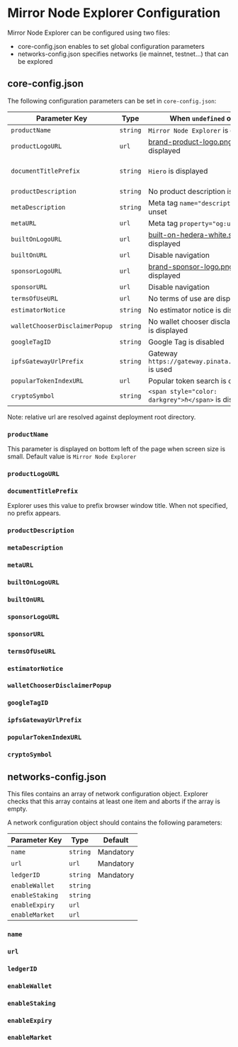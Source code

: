 # Mirror Node Explorer Configuration

Mirror Node Explorer can be configured using two files:
- core-config.json enables to set global configuration parameters
- networks-config.json specifies networks (ie mainnet, testnet…) that can be explored

## core-config.json

The following configuration parameters can be set in `core-config.json`:

| Parameter Key                  | Type     | When `undefined` or `null`                                                        | Comment                    |
|--------------------------------|----------|-----------------------------------------------------------------------------------|----------------------------|
| `productName`                  | `string` | `Mirror Node Explorer` is displayed                                               |                            |
| `productLogoURL`               | `url`    | [brand-product-logo.png](src/assets/brand-product-logo.png) is displayed          |                            |
| `documentTitlePrefix`          | `string` | `Hiero` is displayed                                                              | Set to `""` to hide prefix |
| `productDescription`           | `string` | No product description is displayed                                               |                            |
| `metaDescription`              | `string` | Meta tag `name="description"` is unset                                            |                            |
| `metaURL`                      | `url`    | Meta tag `property="og:url"` is unset                                             |                            |
| `builtOnLogoURL`               | `url`    | [built-on-hedera-white.svg](src/assets/built-on-hedera-white.svg) is displayed    |                            |
| `builtOnURL`                   | `url`    | Disable navigation                                                                |                            |
| `sponsorLogoURL`               | `url`    | [brand-sponsor-logo.png](src/assets/branding/brand-sponsor-logo.png) is displayed |                            |
| `sponsorURL`                   | `url`    | Disable navigation                                                                |                            |
| `termsOfUseURL`                | `url`    | No terms of use are displayed                                                     |                            |
| `estimatorNotice`              | `string` | No estimator notice is displayed                                                  |                            |
| `walletChooserDisclaimerPopup` | `string` | No wallet chooser disclaimer popup is displayed                                   |                            |
| `googleTagID`                  | `string` | Google Tag is disabled                                                            |                            |
| `ipfsGatewayUrlPrefix`         | `string` | Gateway `https://gateway.pinata.cloud/ipfs/` is used                              |                            |
| `popularTokenIndexURL`         | `url`    | Popular token search is disabled                                                  |                            |
| `cryptoSymbol`                 | `string` | `<span style="color: darkgrey">ℏ</span>` is displayed                             |                            |

Note: relative url are resolved against deployment root directory.

### `productName`
This parameter is displayed on bottom left of the page when screen size is small.
Default value is `Mirror Node Explorer`

### `productLogoURL`

### `documentTitlePrefix`
Explorer uses this value to prefix browser window title.
When not specified, no prefix appears.

### `productDescription`

### `metaDescription`

### `metaURL`

### `builtOnLogoURL`

### `builtOnURL`

### `sponsorLogoURL`

### `sponsorURL`

### `termsOfUseURL`

### `estimatorNotice`

### `walletChooserDisclaimerPopup`

### `googleTagID`

### `ipfsGatewayUrlPrefix`

### `popularTokenIndexURL`

### `cryptoSymbol`



## networks-config.json

This files contains an array of network configuration object.
Explorer checks that this array contains at least one item and aborts if the array is empty.

A network configuration object should contains the following parameters:

| Parameter Key   | Type     | Default   |
|-----------------|----------|-----------|
| `name`          | `string` | Mandatory |
| `url`           | `url`    | Mandatory |
| `ledgerID`      | `string` | Mandatory |
| `enableWallet`  | `string` |           |
| `enableStaking` | `string` |           |
| `enableExpiry`  | `url`    |           |
| `enableMarket`  | `url`    |           |


### `name`

### `url`

### `ledgerID`

### `enableWallet`

### `enableStaking`

### `enableExpiry`

### `enableMarket`


